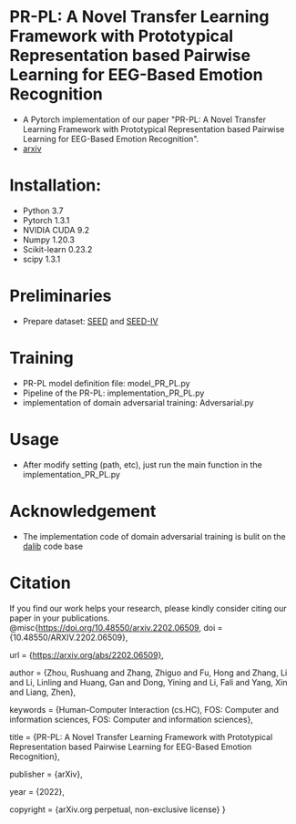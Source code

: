 PR-PL: A Novel Transfer Learning Framework with Prototypical Representation based Pairwise Learning for EEG-Based Emotion Recognition
=
* A Pytorch implementation of our paper "PR-PL: A Novel Transfer Learning Framework with Prototypical Representation based Pairwise Learning for EEG-Based Emotion Recognition".<br> 
* [arxiv](https://arxiv.org/abs/2202.06509)

# Installation:
* Python 3.7
* Pytorch 1.3.1
* NVIDIA CUDA 9.2
* Numpy 1.20.3
* Scikit-learn 0.23.2
* scipy 1.3.1

# Preliminaries
* Prepare dataset: [SEED](https://bcmi.sjtu.edu.cn/~seed/index.html) and [SEED-IV](https://bcmi.sjtu.edu.cn/~seed/index.html)

# Training 
* PR-PL model definition file: model_PR_PL.py 
* Pipeline of the PR-PL: implementation_PR_PL.py
* implementation of domain adversarial training: Adversarial.py
# Usage
* After modify setting (path, etc), just run the main function in the implementation_PR_PL.py
# Acknowledgement
* The implementation code of domain adversarial training is bulit on the [dalib](https://dalib.readthedocs.io/en/latest/index.html) code base 
# Citation
If you find our work helps your research, please kindly consider citing our paper in your publications.
@misc{https://doi.org/10.48550/arxiv.2202.06509,
  doi = {10.48550/ARXIV.2202.06509},
  
  url = {https://arxiv.org/abs/2202.06509},
  
  author = {Zhou, Rushuang and Zhang, Zhiguo and Fu, Hong and Zhang, Li and Li, Linling and Huang, Gan and Dong, Yining and Li, Fali and Yang, Xin and Liang, Zhen},
  
  keywords = {Human-Computer Interaction (cs.HC), FOS: Computer and information sciences, FOS: Computer and information sciences},
  
  title = {PR-PL: A Novel Transfer Learning Framework with Prototypical Representation based Pairwise Learning for EEG-Based Emotion Recognition},
  
  publisher = {arXiv},
  
  year = {2022},
  
  copyright = {arXiv.org perpetual, non-exclusive license}
}
